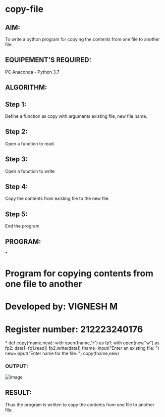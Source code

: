 # copy-file
## AIM:
To write a python program for copying the contents from one file to another file.
## EQUIPEMENT'S REQUIRED: 
PC
Anaconda - Python 3.7
## ALGORITHM: 
## Step 1:
Define a function as copy with arguments existing file, new file name.
## Step 2:
Open a function to read.
## Step 3:
Open a function to write
## Step 4:
Copy the contents from existing file to the new file.
## Step 5:
End the program

## PROGRAM:
\*
# Program for copying contents from one file to another
# Developed by: VIGNESH M
# Register number: 212223240176
\*
def copy(fname,new):
with open(fname,"r") as fp1:
with open(new,"w") as fp2:
data1=fp1.read()
fp2.write(data1)
fname=input("Enter an existing file: ")
new=input("Enter name for the file: ")
copy(fname,new)
### OUTPUT:
![image](https://github.com/vigneshvickyu/copy-file/assets/151948835/c8cdfcc6-84dc-43e5-97de-140b1a9e2bcb)




## RESULT:
Thus the program is written to copy the contents from one file to another file.
